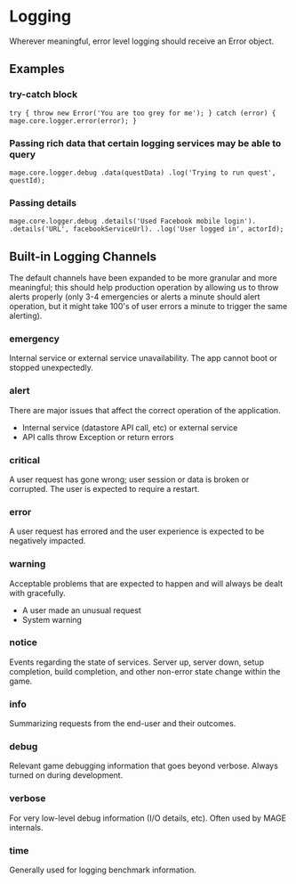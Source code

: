 Logging
=======

Wherever meaningful, error level logging should receive an Error object.

## Examples

### try-catch block
`
try {
  throw new Error('You are too grey for me');
} catch (error) {
  mage.core.logger.error(error);
}
`

### Passing rich data that certain logging services may be able to query

`
mage.core.logger.debug
  .data(questData)
  .log('Trying to run quest', questId);
`

### Passing details

`
mage.core.logger.debug
  .details('Used Facebook mobile login').
  .details('URL', facebookServiceUrl).
  .log('User logged in', actorId);
`


## Built-in Logging Channels

The default channels have been expanded to be more granular and more meaningful;
this should help production operation by allowing us to throw alerts properly
(only 3-4 emergencies or alerts a minute should alert operation, but it might
take 100's of user errors a minute to trigger the same alerting).

### emergency

Internal service or external service unavailability. The app cannot boot or
stopped unexpectedly.

### alert

There are major issues that affect the correct operation of the application.
* Internal service (datastore API call, etc) or external service
* API calls throw Exception or return errors

### critical

A user request has gone wrong; user session or data is broken or corrupted.
The user is expected to require a restart.

### error

A user request has errored and the user experience is expected to be negatively
impacted.

### warning

Acceptable problems that are expected to happen and will always be dealt with
gracefully.
* A user made an unusual request
* System warning

### notice

Events regarding the state of services. Server up, server down, setup
completion, build completion, and other non-error state change within the game.

### info

Summarizing requests from the end-user and their outcomes.

### debug

Relevant game debugging information that goes beyond verbose. Always turned on during development.

### verbose

For very low-level debug information (I/O details, etc). Often used by MAGE internals.

### time

Generally used for logging benchmark information.
